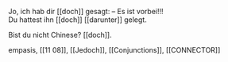 Jo, ich hab dir [[doch]] gesagt: – Es ist vorbei!!!  
Du hattest ihn [[doch]] [[darunter]] gelegt.

Bist du nicht Chinese? [[doch]]. 


empasis, [[11 08]], [[Jedoch]], [[Conjunctions]], [[CONNECTOR]]